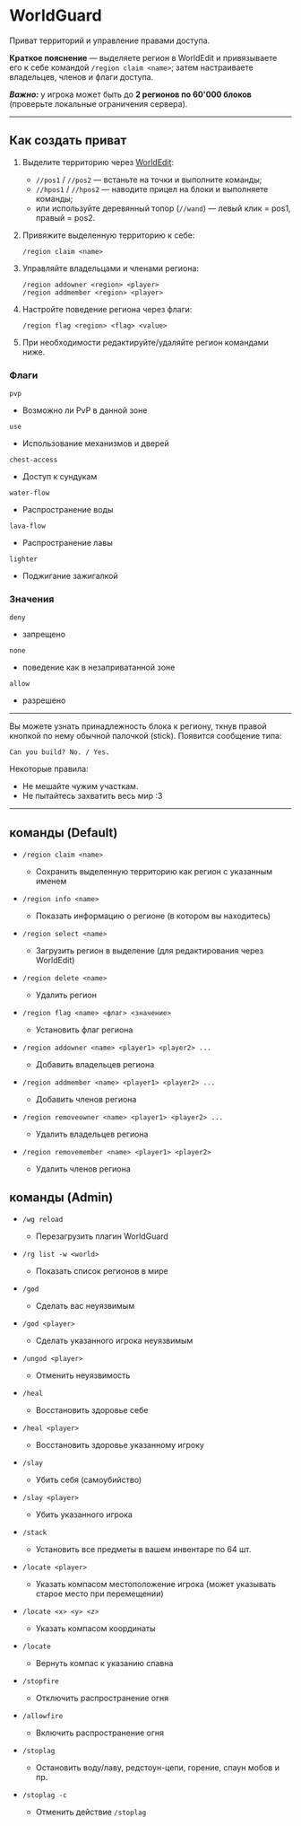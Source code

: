 # WorldGuard

Приват территорий и управление правами доступа.

**Краткое пояснение** — выделяете регион в WorldEdit и привязываете его к себе командой `/region claim <name>`; затем настраиваете владельцев, членов и флаги доступа.

***Важно:*** у игрока может быть до **2 регионов по 60'000 блоков** (проверьте локальные ограничения сервера).

---

## Как создать приват

1. Выделите территорию через [WorldEdit](worldedit.md):

   * `//pos1` / `//pos2` — встаньте на точки и выполните команды;
   * `//hpos1` / `//hpos2` — наводите прицел на блоки и выполняете команды;
   * или используйте деревянный топор (`//wand`) — левый клик = pos1, правый = pos2.
2. Привяжите выделенную территорию к себе:

   ```
   /region claim <name>
   ```
3. Управляйте владельцами и членами региона:

   ```
   /region addowner <region> <player>
   /region addmember <region> <player>
   ```
4. Настройте поведение региона через флаги:

   ```
   /region flag <region> <flag> <value>
   ```
5. При необходимости редактируйте/удаляйте регион командами ниже.


### Флаги

`pvp`

* Возможно ли PvP в данной зоне

`use`

* Использование механизмов и дверей

`chest-access`

* Доступ к сундукам

`water-flow`

* Распространение воды

`lava-flow`

* Распространение лавы

`lighter`

* Поджигание зажигалкой

### Значения

`deny`

* запрещено

`none`

* поведение как в незаприватанной зоне

`allow`

* разрешено

---

Вы можете узнать принадлежность блока к региону, ткнув правой кнопкой по нему обычной палочкой (stick). Появится сообщение типа:

```
Can you build? No. / Yes.
```

Некоторые правила:

* Не мешайте чужим участкам.
* Не пытайтесь захватить весь мир :3

---

## команды (Default)

* `/region claim <name>`

  * Сохранить выделенную территорию как регион с указанным именем

* `/region info <name>`

  * Показать информацию о регионе (в котором вы находитесь)

* `/region select <name>`

  * Загрузить регион в выделение (для редактирования через WorldEdit)

* `/region delete <name>`

  * Удалить регион

* `/region flag <name> <флаг> <значение>`

  * Установить флаг региона

* `/region addowner <name> <player1> <player2> ...`

  * Добавить владельцев региона

* `/region addmember <name> <player1> <player2> ...`

  * Добавить членов региона

* `/region removeowner <name> <player1> <player2> ...`

  * Удалить владельцев региона

* `/region removemember <name> <player1> <player2>`

  * Удалить членов региона

## команды (Admin)

* `/wg reload`

  * Перезагрузить плагин WorldGuard

* `/rg list -w <world>`

  * Показать список регионов в мире

* `/god`

  * Сделать вас неуязвимым

* `/god <player>`

  * Сделать указанного игрока неуязвимым

* `/ungod <player>`

  * Отменить неуязвимость

* `/heal`

  * Восстановить здоровье себе

* `/heal <player>`

  * Восстановить здоровье указанному игроку

* `/slay`

  * Убить себя (самоубийство)

* `/slay <player>`

  * Убить указанного игрока

* `/stack`

  * Установить все предметы в вашем инвентаре по 64 шт.

* `/locate <player>`

  * Указать компасом местоположение игрока (может указывать старое место при перемещении)

* `/locate <x> <y> <z>`

  * Указать компасом координаты

* `/locate`

  * Вернуть компас к указанию спавна

* `/stopfire`

  * Отключить распространение огня

* `/allowfire`

  * Включить распространение огня

* `/stoplag`

  * Остановить воду/лаву, редстоун-цепи, горение, спаун мобов и пр.

* `/stoplag -c`

  * Отменить действие `/stoplag`
